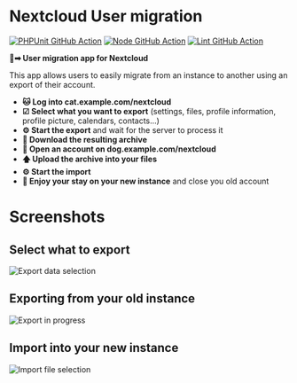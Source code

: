 # Nextcloud User migration

[![PHPUnit GitHub Action](https://github.com/nextcloud/user_migration/workflows/PHPUnit/badge.svg)](https://github.com/nextcloud/user_migration/actions?query=workflow%3APHPUnit)
[![Node GitHub Action](https://github.com/nextcloud/user_migration/workflows/Node/badge.svg)](https://github.com/nextcloud/user_migration/actions?query=workflow%3ANode)
[![Lint GitHub Action](https://github.com/nextcloud/user_migration/workflows/Lint/badge.svg)](https://github.com/nextcloud/user_migration/actions?query=workflow%3ALint)

**👤➡ User migration app for Nextcloud**

This app allows users to easily migrate from an instance to another using an export of their account.

- **🐱 Log into cat.example.com/nextcloud**
- **☑ Select what you want to export** (settings, files, profile information, profile picture, calendars, contacts…)
- **⚙ Start the export** and wait for the server to process it
- **📁 Download the resulting archive**
- **🐶 Open an account on dog.example.com/nextcloud**
- **🡅 Upload the archive into your files**
- **⚙ Start the import**
- **🎉 Enjoy your stay on your new instance** and close you old account

# Screenshots

## Select what to export
![Export data selection](https://raw.githubusercontent.com/nextcloud/user_migration/main/screenshots/export.png)

## Exporting from your old instance
![Export in progress](https://raw.githubusercontent.com/nextcloud/user_migration/main/screenshots/exporting.png)

## Import into your new instance
![Import file selection](https://raw.githubusercontent.com/nextcloud/user_migration/main/screenshots/import.png)
